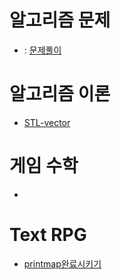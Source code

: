 # 알고리즘 문제
- []() : [문제풀이]()

# 알고리즘 이론
- [STL-vector]()


# 게임 수학
- []()

# Text RPG
- [printmap완료시키기]()

